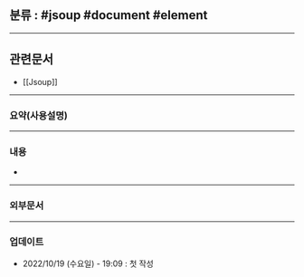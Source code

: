 ## 분류 : #jsoup #document #element 

---
## 관련문서
- [[Jsoup]]

----
### 요약(사용설명)

---
### 내용
-

----
### 외부문서

----
### 업데이트
-  2022/10/19 (수요일) - 19:09 : 첫 작성
